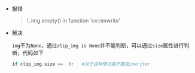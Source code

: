 





- 报错

  > !_img.empty() in function 'cv::imwrite'

- 解决

  `img`不为`None`，通过`clip_img is None`并不能判断，可以通过`size`属性进行判断，代码如下

  ```python
  if clip_img.size ==  0:	#对于这种情况就不要用imwriter
  ```

  

